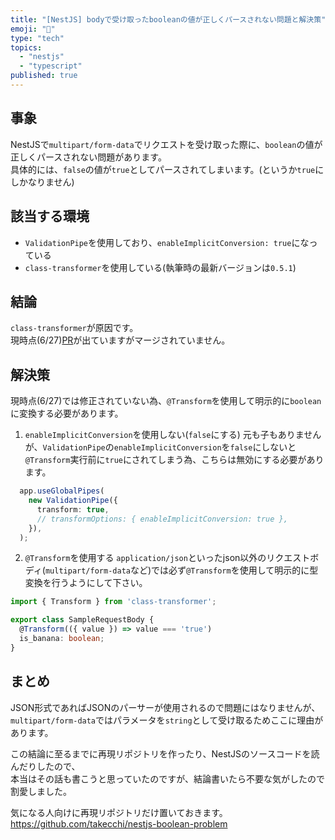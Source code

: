 ```yaml
---
title: "[NestJS] bodyで受け取ったbooleanの値が正しくパースされない問題と解決策"
emoji: "🐛"
type: "tech"
topics:
  - "nestjs"
  - "typescript"
published: true
---
```


## 事象

NestJSで`multipart/form-data`でリクエストを受け取った際に、`boolean`の値が正しくパースされない問題があります。  
具体的には、`false`の値が`true`としてパースされてしまいます。(というか`true`にしかなりません)

## 該当する環境

- `ValidationPipe`を使用しており、`enableImplicitConversion: true`になっている
- `class-transformer`を使用している(執筆時の最新バージョンは`0.5.1`)

## 結論
`class-transformer`が原因です。  
現時点(6/27)[PR](https://github.com/typestack/class-transformer/pull/1686)が出ていますがマージされていません。

## 解決策
現時点(6/27)では修正されていない為、`@Transform`を使用して明示的に`boolean`に変換する必要があります。

1. `enableImplicitConversion`を使用しない(`false`にする)
元も子もありませんが、`ValidationPipe`の`enableImplicitConversion`を`false`にしないと`@Transform`実行前に`true`にされてしまう為、こちらは無効にする必要があります。
```ts
  app.useGlobalPipes(
    new ValidationPipe({
      transform: true,
      // transformOptions: { enableImplicitConversion: true },
    }),
  );
```

2. `@Transform`を使用する
`application/json`といったjson以外のリクエストボディ(`multipart/form-data`など)では必ず`@Transform`を使用して明示的に型変換を行うようにして下さい。

```ts
import { Transform } from 'class-transformer';

export class SampleRequestBody {
  @Transform(({ value }) => value === 'true')
  is_banana: boolean;
}
```

## まとめ

JSON形式であればJSONのパーサーが使用されるので問題にはなりませんが、
`multipart/form-data`ではパラメータを`string`として受け取るためここに理由があります。  

この結論に至るまでに再現リポジトリを作ったり、NestJSのソースコードを読んだりしたので、  
本当はその話も書こうと思っていたのですが、結論書いたら不要な気がしたので割愛しました。

気になる人向けに再現リポジトリだけ置いておきます。  
https://github.com/takecchi/nestjs-boolean-problem